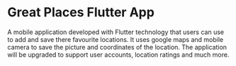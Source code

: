 # Great Places Flutter App

A mobile application developed with Flutter technology that users can use to add and save there favourite locations. It uses google maps and mobile camera to save the picture and coordinates of the location. The application will be upgraded to support user accounts, location ratings and much more.
